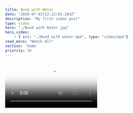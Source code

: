 ```yaml
---
title: Bund with Water
date: "2020-07-01T22:12:03.284Z"
description: "My first video post"
type: video
hero: "./Bund with Water.jpg"
hero_video: 
    - { src: "./Bund with water.mp4", type: "video/mp4"}
read_more: "Watch All"
section: 'home'
priority: 20
---
```


<video poster="./Bund with Water.jpg" autoplay loop playsinline muted>
    <source src="./Bund with water.mp4" type="video/mp4">
    <source src="./Bund with Water.webm" type="video/webm">
</video>
